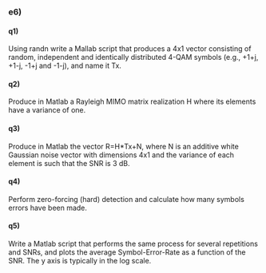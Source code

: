 ### e6)

#### q1)

Using randn write a Mallab script that produces a 4x1 vector consisting of random, independent and identically distributed 4-QAM symbols (e.g., +1+j, +1-j, -1+j and -1-j), and name it Tx.


#### q2)

Produce in Matlab a Rayleigh MIMO matrix realization H where its elements have a variance of one.


#### q3)

Produce in Matlab the vector R=H*Tx+N, where N is an additive white Gaussian noise vector with dimensions 4x1 and the variance of each element is such that the SNR is 3 dB.


#### q4)

Perform zero-forcing (hard) detection and calculate how many symbols errors have been made.


#### q5)

Write a Matlab script that performs the same process for several repetitions and SNRs, and plots the average Symbol-Error-Rate as a function of the SNR. The y axis is typically in the log scale.
